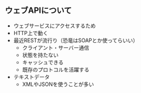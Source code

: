 ## ウェブAPIについて

* ウェブサービスにアクセスするため
* HTTP上で動く
* 最近RESTが流行り（恐竜はSOAPとか使ってらいい）
    * クライアント・サーバー通信
    * 状態を持たない
    * キャッシュできる
    * 既存のプロトコルを活躍する
* テキストデータ
    * XMLやJSONを使うことが多い
